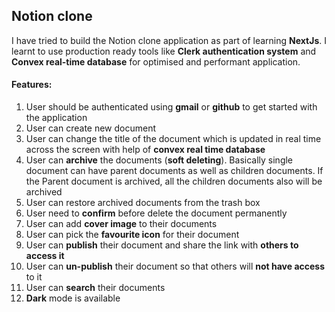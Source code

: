 ## Notion clone

I have tried to build the Notion clone application as part of learning **NextJs**. I learnt to use production ready tools like **Clerk authentication system** and **Convex real-time database** for optimised and performant application.


#### Features:

1. User should be authenticated using **gmail** or **github** to get started with the application
2. User can create new document 
3. User can change the title of the document which is updated in real time across the screen with help of **convex real time database**
4. User can **archive** the documents (**soft deleting**). Basically single document can have parent documents as well as children documents. If the Parent document is archived, all the children documents also will be archived
5. User can restore archived documents from the trash box
6. User need to **confirm** before delete the document permanently
7. User can add **cover image** to their documents 
8. User can pick the **favourite icon** for their document
9. User can **publish** their document and share the link with **others to access it**
10. User can **un-publish** their document so that others will **not have access** to it
11. User can **search** their documents
12. **Dark** mode is available
